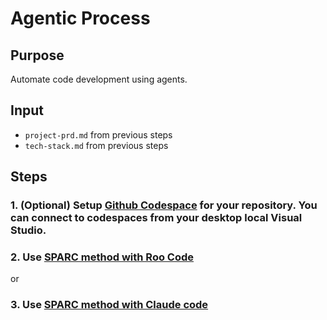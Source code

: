 # Agentic Process

## Purpose
Automate code development using agents.

## Input
* `project-prd.md` from previous steps
* `tech-stack.md` from previous steps

## Steps

### 1. (Optional) Setup [Github Codespace](https://github.com/codespaces/) for your repository. You can connect to codespaces from your desktop local Visual Studio.
### 2. Use [SPARC method with Roo Code](./SPARC-roo.md)
or
### 3. Use [SPARC method with Claude code](./SPARC-claude.md)

